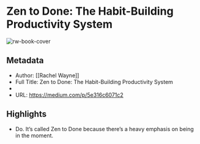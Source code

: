 # Zen to Done: The Habit-Building Productivity System

![rw-book-cover](https://readwise-assets.s3.amazonaws.com/static/images/article3.5c705a01b476.png)

## Metadata
- Author: [[Rachel Wayne]]
- Full Title: Zen to Done: The Habit-Building Productivity System
- 
- URL: https://medium.com/p/5e316c6071c2

## Highlights
- Do. It’s called Zen to Done because there’s a heavy emphasis on being in the moment.
